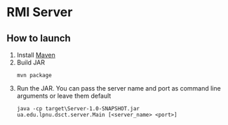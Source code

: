 # RMI Server

## How to launch

1. Install [Maven](https://maven.apache.org/install.html)
2. Build JAR 
    ```shell script
    mvn package
    ```
3. Run the JAR. You can pass the server name and port as command line arguments or leave them default
    ```shell script
    java -cp target\Server-1.0-SNAPSHOT.jar ua.edu.lpnu.dsct.server.Main [<server_name> <port>]
    ```